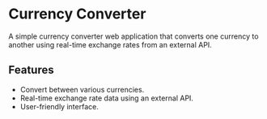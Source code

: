 # Currency Converter

A simple currency converter web application that converts one currency to another using real-time exchange rates from an external API.

## Features

- Convert between various currencies.
- Real-time exchange rate data using an external API.
- User-friendly interface.

